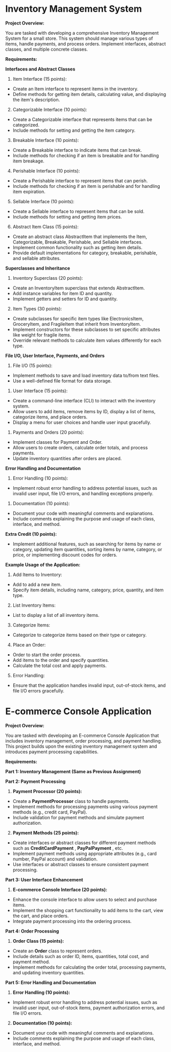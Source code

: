 # Inventory Management System

**Project Overview:**

You are tasked with developing a comprehensive Inventory Management System for a small store. This system should manage various types of items, handle payments, and process orders. Implement interfaces, abstract classes, and multiple concrete classes.

**Requirements:**

**Interfaces and Abstract Classes**

 1. Item Interface (15 points):
  - Create an Item interface to represent items in the inventory.
  - Define methods for getting item details, calculating value, and displaying the item's description.
2. Categorizable Interface (10 points):
  - Create a Categorizable interface that represents items that can be categorized.
  - Include methods for setting and getting the item category.
3. Breakable Interface (10 points):
  - Create a Breakable interface to indicate items that can break.
  - Include methods for checking if an item is breakable and for handling item breakage.
4. Perishable Interface (10 points):
  - Create a Perishable interface to represent items that can perish.
  - Include methods for checking if an item is perishable and for handling item expiration.
5. Sellable Interface (10 points):
  - Create a Sellable interface to represent items that can be sold.
  - Include methods for setting and getting item prices.
6. Abstract Item Class (15 points):
  - Create an abstract class AbstractItem that implements the Item, Categorizable, Breakable, Perishable, and Sellable interfaces.
  - Implement common functionality such as getting item details.
  - Provide default implementations for category, breakable, perishable, and sellable attributes.

**Superclasses and Inheritance**

1. Inventory Superclass (20 points):
  - Create an InventoryItem superclass that extends AbstractItem.
  - Add instance variables for item ID and quantity.
  - Implement getters and setters for ID and quantity.
2. Item Types (30 points):
  - Create subclasses for specific item types like ElectronicsItem, GroceryItem, and FragileItem that inherit from InventoryItem.
  - Implement constructors for these subclasses to set specific attributes like weight for fragile items.
  - Override relevant methods to calculate item values differently for each type.

**File I/O, User Interface, Payments, and Orders**

1. File I/O (15 points):

- Implement methods to save and load inventory data to/from text files.
- Use a well-defined file format for data storage.

1. User Interface (15 points):

- Create a command-line interface (CLI) to interact with the inventory system.
- Allow users to add items, remove items by ID, display a list of items, categorize items, and place orders.
- Display a menu for user choices and handle user input gracefully.

1. Payments and Orders (20 points):

- Implement classes for Payment and Order.
- Allow users to create orders, calculate order totals, and process payments.
- Update inventory quantities after orders are placed.

**Error Handling and Documentation**

1. Error Handling (10 points):

- Implement robust error handling to address potential issues, such as invalid user input, file I/O errors, and handling exceptions properly.

1. Documentation (10 points):

- Document your code with meaningful comments and explanations.
- Include comments explaining the purpose and usage of each class, interface, and method.

**Extra Credit (10 points):**

- Implement additional features, such as searching for items by name or category, updating item quantities, sorting items by name, category, or price, or implementing discount codes for orders.

**Example Usage of the Application:**

1. Add Items to Inventory:
  - Add to add a new item.
  - Specify item details, including name, category, price, quantity, and item type.
2. List Inventory Items:
  - List to display a list of all inventory items.
3. Categorize Items:
  - Categorize to categorize items based on their type or category.
4. Place an Order:
  - Order to start the order process.
  - Add items to the order and specify quantities.
  - Calculate the total cost and apply payments.
5. Error Handling:
  - Ensure that the application handles invalid input, out-of-stock items, and file I/O errors gracefully.

# E-commerce Console Application

**Project Overview:**

You are tasked with developing an E-commerce Console Application that includes inventory management, order processing, and payment handling. This project builds upon the existing inventory management system and introduces payment processing capabilities.

**Requirements:**

**Part 1: Inventory Management (Same as Previous Assignment)**

**Part 2: Payment Processing**

1. **Payment Processor (20 points):**
  - Create a **PaymentProcessor** class to handle payments.
  - Implement methods for processing payments using various payment methods (e.g., credit card, PayPal).
  - Include validation for payment methods and simulate payment authorization.
2. **Payment Methods (25 points):**
  - Create interfaces or abstract classes for different payment methods such as **CreditCardPayment** , **PayPalPayment** , etc.
  - Implement payment methods using appropriate attributes (e.g., card number, PayPal account) and validation.
  - Use interfaces or abstract classes to ensure consistent payment processing.

**Part 3: User Interface Enhancement**

1. **E-commerce Console Interface (20 points):**
  - Enhance the console interface to allow users to select and purchase items.
  - Implement the shopping cart functionality to add items to the cart, view the cart, and place orders.
  - Integrate payment processing into the ordering process.

**Part 4: Order Processing**

1. **Order Class (15 points):**
  - Create an **Order** class to represent orders.
  - Include details such as order ID, items, quantities, total cost, and payment method.
  - Implement methods for calculating the order total, processing payments, and updating inventory quantities.

**Part 5: Error Handling and Documentation**

1. **Error Handling (10 points):**
  - Implement robust error handling to address potential issues, such as invalid user input, out-of-stock items, payment authorization errors, and file I/O errors.
2. **Documentation (10 points):**
  - Document your code with meaningful comments and explanations.
  - Include comments explaining the purpose and usage of each class, interface, and method.

